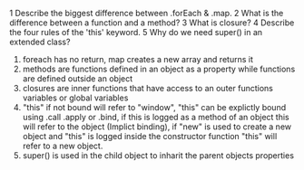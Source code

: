 1 Describe the biggest difference between .forEach & .map.
2 What is the difference between a function and a method?
3 What is closure?
4 Describe the four rules of the 'this' keyword.
5 Why do we need super() in an extended class?

1. foreach has no return, map creates a new array and returns it
2. methods are functions defined in an object as a property while functions are defined outside an object
3. closures are inner functions that have access to an outer functions variables or global variables
4. "this" if not bound will refer to "window", "this" can be explictly bound using .call .apply or .bind, if this is logged as a method of an object this will refer to the object (Implict binding), if "new" is used to create a new object and "this" is logged inside the constructor function "this" will refer to a new object.
5. super() is used in the child object to inharit the parent objects properties
